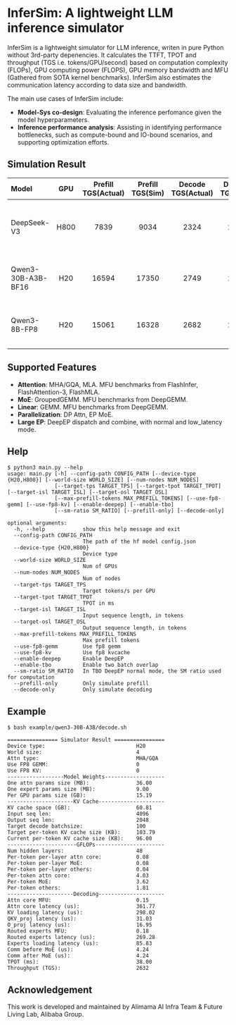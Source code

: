 # InferSim: A lightweight LLM inference simulator

InferSim is a lightweight simulator for LLM inference, writen in pure Python without 3rd-party depenencies. It calculates the TTFT, TPOT and throughput (TGS i.e. tokens/GPU/second) based on computation complexity (FLOPs), GPU computing power (FLOPS), GPU memory bandwidth and MFU (Gathered from SOTA kernel benchmarks). InferSim also estimates the communication latency according to data size and bandwidth.

The main use cases of InferSim include:
- **Model-Sys co-design**: Evaluating the inference perfomance given the model hyperparameters.
- **Inference performance analysis**: Assisting in identifying performance bottlenecks, such as compute-bound and IO-bound scenarios, and supporting optimization efforts.

## Simulation Result

| Model | GPU | Prefill TGS(Actual) | Prefill TGS(Sim) | Decode TGS(Actual) | Decode TGS(Sim) | Notes |
| :--- | :---: | :---: | :---: | :---: | :---: | :--- |
| DeepSeek-V3 | H800 | 7839 | 9034 | 2324 | 2675 | Actual data from [deepseek/profile-data](https://github.com/deepseek-ai/profile-data/). Simulated with same setup: [example/deepseek-v3/](./example/deepseek-v3/). |
| Qwen3-30B-A3B-BF16 | H20 | 16594 | 17350 | 2749 | 2632 | Actual data tested with SGLang, simulation example: [example/qwen3-30B-A3B/](./example/qwen3-30B-A3B/). |
| Qwen3-8B-FP8 | H20 | 15061 | 16328 | 2682 | 2581 | Actual data tested with SGLang, simulation example: [example/qwen3-8B/](./example/qwen3-8B/). |

## Supported Features

- **Attention**: MHA/GQA, MLA. MFU benchmarks from FlashInfer, FlashAttention-3, FlashMLA.
- **MoE**: GroupedGEMM. MFU benchmarks from DeepGEMM.
- **Linear**: GEMM. MFU benchmarks from DeepGEMM.
- **Parallelization**: DP Attn, EP MoE.
- **Large EP**: DeepEP dispatch and combine, with normal and low_latency mode.

## Help

```
$ python3 main.py --help
usage: main.py [-h] --config-path CONFIG_PATH [--device-type {H20,H800}] [--world-size WORLD_SIZE] [--num-nodes NUM_NODES]
               [--target-tps TARGET_TPS] [--target-tpot TARGET_TPOT] [--target-isl TARGET_ISL] [--target-osl TARGET_OSL]
               [--max-prefill-tokens MAX_PREFILL_TOKENS] [--use-fp8-gemm] [--use-fp8-kv] [--enable-deepep] [--enable-tbo]
               [--sm-ratio SM_RATIO] [--prefill-only] [--decode-only]

optional arguments:
  -h, --help            show this help message and exit
  --config-path CONFIG_PATH
                        The path of the hf model config.json
  --device-type {H20,H800}
                        Device type
  --world-size WORLD_SIZE
                        Num of GPUs
  --num-nodes NUM_NODES
                        Num of nodes
  --target-tps TARGET_TPS
                        Target tokens/s per GPU
  --target-tpot TARGET_TPOT
                        TPOT in ms
  --target-isl TARGET_ISL
                        Input sequence length, in tokens
  --target-osl TARGET_OSL
                        Output sequence length, in tokens
  --max-prefill-tokens MAX_PREFILL_TOKENS
                        Max prefill tokens
  --use-fp8-gemm        Use fp8 gemm
  --use-fp8-kv          Use fp8 kvcache
  --enable-deepep       Enable DeepEP
  --enable-tbo          Enable two batch overlap
  --sm-ratio SM_RATIO   In TBO DeepEP normal mode, the SM ratio used for computation
  --prefill-only        Only simulate prefill
  --decode-only         Only simulate decoding
```

## Example

```
$ bash example/qwen3-30B-A3B/decode.sh

================ Simulator Result ================
Device type:                             H20
World size:                              4
Attn type:                               MHA/GQA
Use FP8 GEMM:                            0
Use FP8 KV:                              0
------------------Model Weights-------------------
One attn params size (MB):               36.00
One expert params size (MB):             9.00
Per GPU params size (GB):                15.19
---------------------KV Cache---------------------
KV cache space (GB):                     60.81
Input seq len:                           4096
Output seq len:                          2048
Target decode batchsize:                 100
Target per-token KV cache size (KB):     103.79
Current per-token KV cache size (KB):    96.00
----------------------GFLOPs----------------------
Num hidden layers:                       48
Per-token per-layer attn core:           0.08
Per-token per-layer MoE:                 0.08
Per-token per-layer others:              0.04
Per-token attn core:                     4.03
Per-token MoE:                           3.62
Per-token others:                        1.81
---------------------Decoding---------------------
Attn core MFU:                           0.15
Attn core latency (us):                  361.77
KV loading latency (us):                 298.02
QKV_proj latency (us):                   31.03
O_proj latency (us):                     16.95
Routed experts MFU:                      0.18
Routed experts latency (us):             269.28
Experts loading latency (us):            85.83
Comm before MoE (us):                    4.24
Comm after MoE (us):                     4.24
TPOT (ms):                               38.00
Throughput (TGS):                        2632
```

## Acknowledgement

This work is developed and maintained by Alimama AI Infra Team & Future Living Lab, Alibaba Group.
